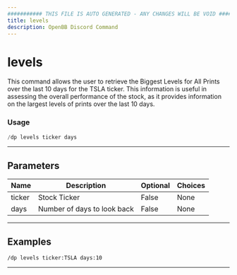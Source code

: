```yaml
---
########### THIS FILE IS AUTO GENERATED - ANY CHANGES WILL BE VOID ###########
title: levels
description: OpenBB Discord Command
---
```


# levels

This command allows the user to retrieve the Biggest Levels for All Prints over the last 10 days for the TSLA ticker. This information is useful in assessing the overall performance of the stock, as it provides information on the largest levels of prints over the last 10 days.

### Usage

```python wordwrap
/dp levels ticker days
```

---

## Parameters

| Name | Description | Optional | Choices |
| ---- | ----------- | -------- | ------- |
| ticker | Stock Ticker | False | None |
| days | Number of days to look back | False | None |


---

## Examples

```
/dp levels ticker:TSLA days:10
```

---
